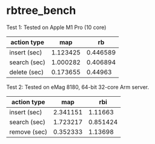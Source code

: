 # rbtree_bench

Test 1: 
Tested on Apple M1 Pro (10 core)


| action type  | map      | rb       |
| ------------ | -------- | -------- |
| insert (sec) | 1.123425 | 0.446589 |
| search (sec) | 1.000282 | 0.406894 |
| delete (sec) | 0.173655 | 0.44963  |


Test 2: 
Tested on eMag 8180, 64-bit 32-core Arm server.

| action type  | map      | rbi      |
| ------------ | -------- | -------- |
| insert (sec) | 2.341151 | 1.11663  |
| search (sec) | 1.723217 | 0.851424 |
| remove (sec) | 0.352333 | 1.13698  |
